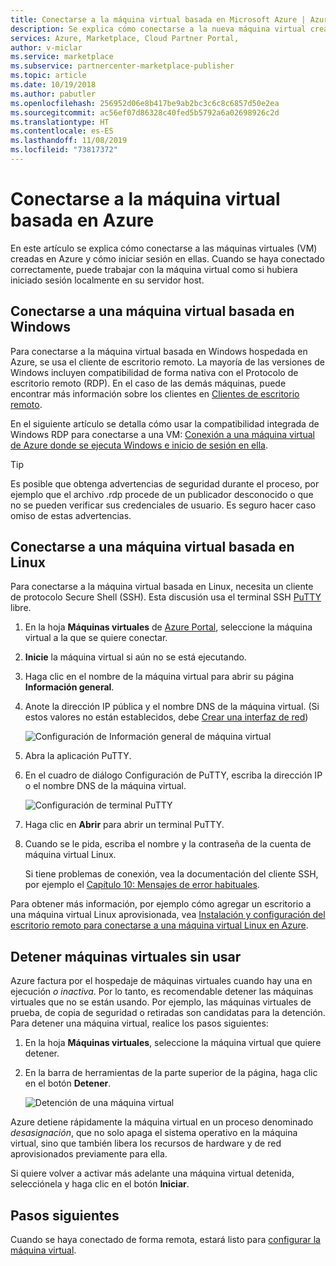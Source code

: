 ```yaml
---
title: Conectarse a la máquina virtual basada en Microsoft Azure | Azure Marketplace
description: Se explica cómo conectarse a la nueva máquina virtual creada en Azure.
services: Azure, Marketplace, Cloud Partner Portal,
author: v-miclar
ms.service: marketplace
ms.subservice: partnercenter-marketplace-publisher
ms.topic: article
ms.date: 10/19/2018
ms.author: pabutler
ms.openlocfilehash: 256952d06e8b417be9ab2bc3c6c8c6857d50e2ea
ms.sourcegitcommit: ac56ef07d86328c40fed5b5792a6a02698926c2d
ms.translationtype: HT
ms.contentlocale: es-ES
ms.lasthandoff: 11/08/2019
ms.locfileid: "73817372"
---
```

# <a name="connect-to-your-azure-based-virtual-machine"></a>Conectarse a la máquina virtual basada en Azure

En este artículo se explica cómo conectarse a las máquinas virtuales (VM) creadas en Azure y cómo iniciar sesión en ellas.  Cuando se haya conectado correctamente, puede trabajar con la máquina virtual como si hubiera iniciado sesión localmente en su servidor host. 

## <a name="connect-to-a-windows-based-vm"></a>Conectarse a una máquina virtual basada en Windows

Para conectarse a la máquina virtual basada en Windows hospedada en Azure, se usa el cliente de escritorio remoto.  La mayoría de las versiones de Windows incluyen compatibilidad de forma nativa con el Protocolo de escritorio remoto (RDP).  En el caso de las demás máquinas, puede encontrar más información sobre los clientes en [Clientes de escritorio remoto](https://docs.microsoft.com/windows-server/remote/remote-desktop-services/clients/remote-desktop-clients).  

En el siguiente artículo se detalla cómo usar la compatibilidad integrada de Windows RDP para conectarse a una VM: [Conexión a una máquina virtual de Azure donde se ejecuta Windows e inicio de sesión en ella](../../../virtual-machines/windows/connect-logon.md).  

>[!TIP]
> Es posible que obtenga advertencias de seguridad durante el proceso, por ejemplo que el archivo .rdp procede de un publicador desconocido o que no se pueden verificar sus credenciales de usuario.  Es seguro hacer caso omiso de estas advertencias.


## <a name="connect-to-a-linux-based-vm"></a>Conectarse a una máquina virtual basada en Linux

Para conectarse a la máquina virtual basada en Linux, necesita un cliente de protocolo Secure Shell (SSH).  Esta discusión usa el terminal SSH [PuTTY](https://www.ssh.com/ssh/putty/) libre.

1. En la hoja **Máquinas virtuales** de [Azure Portal](https://ms.portal.azure.com), seleccione la máquina virtual a la que se quiere conectar.  
2. **Inicie** la máquina virtual si aún no se está ejecutando.
3. Haga clic en el nombre de la máquina virtual para abrir su página **Información general**.
4. Anote la dirección IP pública y el nombre DNS de la máquina virtual.  (Si estos valores no están establecidos, debe [Crear una interfaz de red](https://docs.microsoft.com/azure/virtual-network/virtual-network-network-interface#create-a-network-interface))

   ![Configuración de Información general de máquina virtual](./media/publishvm_019.png)
 
5. Abra la aplicación PuTTY.  
6. En el cuadro de diálogo Configuración de PuTTY, escriba la dirección IP o el nombre DNS de la máquina virtual. 

   ![Configuración de terminal PuTTY](./media/publishvm_020.png)
 
7. Haga clic en **Abrir** para abrir un terminal PuTTY.  
8. Cuando se le pida, escriba el nombre y la contraseña de la cuenta de máquina virtual Linux. 

   Si tiene problemas de conexión, vea la documentación del cliente SSH, por ejemplo el [Capítulo 10: Mensajes de error habituales](https://www.ssh.com/ssh/putty/putty-manuals/0.68/Chapter10.html#errors).

Para obtener más información, por ejemplo cómo agregar un escritorio a una máquina virtual Linux aprovisionada, vea [Instalación y configuración del escritorio remoto para conectarse a una máquina virtual Linux en Azure](../../../virtual-machines/linux/use-remote-desktop.md).


## <a name="stop-unused-vms"></a>Detener máquinas virtuales sin usar
Azure factura por el hospedaje de máquinas virtuales cuando hay una en ejecución *o inactiva*.  Por lo tanto, es recomendable detener las máquinas virtuales que no se están usando.  Por ejemplo, las máquinas virtuales de prueba, de copia de seguridad o retiradas son candidatas para la detención. Para detener una máquina virtual, realice los pasos siguientes:

1. En la hoja **Máquinas virtuales**, seleccione la máquina virtual que quiere detener. 
2. En la barra de herramientas de la parte superior de la página, haga clic en el botón **Detener**.

   ![Detención de una máquina virtual](./media/publishvm_018.png)

Azure detiene rápidamente la máquina virtual en un proceso denominado *desasignación*, que no solo apaga el sistema operativo en la máquina virtual, sino que también libera los recursos de hardware y de red aprovisionados previamente para ella.

Si quiere volver a activar más adelante una máquina virtual detenida, selecciónela y haga clic en el botón **Iniciar**.


## <a name="next-steps"></a>Pasos siguientes

Cuando se haya conectado de forma remota, estará listo para [configurar la máquina virtual](./cpp-configure-vm.md).
